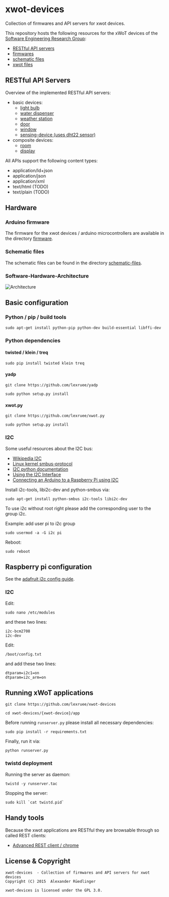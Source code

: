 # xwot-devices

Collection of firmwares and API servers for xwot devices.

This repository hosts the following resources for the xWoT devices of the [Software Engineering Research Group](https://diuf.unifr.ch/drupal/softeng/):
 * [RESTful API servers](https://github.com/lexruee/xwot-devices/tree/master/api_servers)
 * [firmwares](https://github.com/lexruee/xwot-devices/tree/master/firmware)
 * [schematic files](https://github.com/lexruee/xwot-devices/tree/master/schematic-files)
 * [xwot files](https://github.com/lexruee/xwot-devices/tree/master/xwot-files)


## RESTful API Servers

Overview of the implemented RESTful API servers:
 * basic devices:
     * [light bulb](https://github.com/lexruee/xwot-devices/tree/master/api_servers/lightbulb)
     * [water dispenser](https://github.com/lexruee/xwot-devices/tree/master/api_servers/waterdispenser)
     * [weather station](https://github.com/lexruee/xwot-devices/tree/master/api_servers/weatherstation)
     * [door](https://github.com/lexruee/xwot-devices/tree/master/api_servers/door)
     * [window](https://github.com/lexruee/xwot-devices/tree/master/api_servers/window)
     * [sensing-device (uses dht22 sensor)](https://github.com/lexruee/xwot-devices/tree/master/api_servers/sensing-device)
 * composite devices:
     * [room](https://github.com/lexruee/xwot-devices/tree/master/api_servers/room)
     * [display](https://github.com/lexruee/xwot-devices/tree/master/api_servers/display)

All APIs support the following content types:
 * application/ld+json
 * application/json
 * application/xml
 * text/html (TODO)
 * text/plain (TODO)

## Hardware
### Arduino firmware

The firmware for the xwot devices / arduino microcontrollers are available in the directory [firmware](https://github.com/lexruee/xwot-devices/tree/master/firmware).

### Schematic files

The schematic files can be found in the directory [schematic-files](https://github.com/lexruee/xwot-devices/tree/master/schematic-files).

### Software-Hardware-Architecture
![Architecture](https://raw.githubusercontent.com/lexruee/xwot-devices/master/hardware_architecture.png?token=AAnofA3_C5XZoIGqjzJt-Ds7_U7EJe_gks5VoxWZwA%3D%3D)

## Basic configuration

### Python / pip / build tools
```
sudo apt-get install python-pip python-dev build-essential libffi-dev
```


### Python dependencies

#### twisted / klein / treq
```
sudo pip install twisted klein treq
```

#### yadp
```
git clone https://github.com/lexruee/yadp
```

```
sudo python setup.py install
```

#### xwot.py
```
git clone https://github.com/lexruee/xwot.py
```

```
sudo python setup.py install
```

### I2C

Some useful resources about the I2C bus:
* [Wikipedia I2C](https://en.wikipedia.org/wiki/I%C2%B2C)
* [Linux kernel smbus-protocol](https://www.kernel.org/doc/Documentation/i2c/smbus-protocol)
* [I2C python documentation](http://wiki.erazor-zone.de/wiki:linux:python:smbus:doc)
* [Using the I2C Interface](http://www.raspberry-projects.com/pi/programming-in-python/i2c-programming-in-python/using-the-i2c-interface-2)
* [Connecting an Arduino to a Raspberry Pi using I2C](http://blog.retep.org/2014/02/15/connecting-an-arduino-to-a-raspberry-pi-using-i2c/)

Install i2c-tools, libi2c-dev and python-smbus via:

```
sudo apt-get install python-smbus i2c-tools libi2c-dev
```

To use i2c without root right please add the corresponding user to the group i2c.

Example: add user pi to i2c group
```
sudo usermod -a -G i2c pi
```

Reboot:
```
sudo reboot
```

## Raspberry pi configuration

See the [adafruit i2c config guide](https://learn.adafruit.com/adafruits-raspberry-pi-lesson-4-gpio-setup/configuring-i2c).

### I2C
Edit:
```
sudo nano /etc/modules
```

and these two lines:

```
i2c-bcm2708
i2c-dev
```

Edit:
```
/boot/config.txt
```

and add these two lines:

```
dtparam=i2c1=on
dtparam=i2c_arm=on
```

## Running xWoT applications


```
git clone https://github.com/lexruee/xwot-devices
```

```
cd xwot-devices/{xwot-device}/app
```

Before running `runserver.py` please install all necessary dependencies:

```
sudo pip install -r requirements.txt
```

Finally, run it via:
```
python runserver.py
```

### twistd deployment
Running the server as daemon:
```
twistd -y runserver.tac
```

Stopping the server:
```
sudo kill `cat twistd.pid`
```



## Handy tools

Because the xwot applications are RESTful they are browsable through so called REST clients:

* [Advanced REST client / chrome](https://chrome.google.com/webstore/detail/advanced-rest-client/hgmloofddffdnphfgcellkdfbfbjeloo)



## License & Copyright

```
xwot-devices  - Collection of firmwares and API servers for xwot devices
Copyright (C) 2015  Alexander Rüedlinger

xwot-devices is licensed under the GPL 3.0.

```